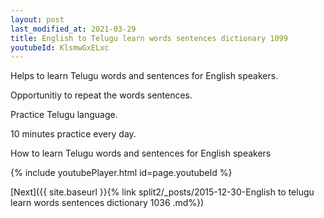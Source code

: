 ```yaml
---
layout: post
last_modified_at: 2021-03-29
title: English to Telugu learn words sentences dictionary 1099 
youtubeId: KlsmwGxELxc
---
```

 
 
Helps to learn Telugu words and sentences for English speakers.

Opportunitiy to repeat the words sentences. 

Practice Telugu language. 
 
10 minutes practice every day. 
 
How to learn Telugu words and sentences for English speakers 
 
{% include youtubePlayer.html id=page.youtubeId %}
 
 
[Next]({{ site.baseurl }}{% link  split2/_posts/2015-12-30-English to telugu learn words sentences dictionary 1036 .md%})
 
